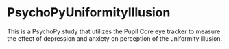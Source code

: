 # PsychoPyUniformityIllusion

This is a PsychoPy study that utilizes the Pupil Core eye tracker to measure the effect of depression and anxiety on perception of the uniformity illusion. 
